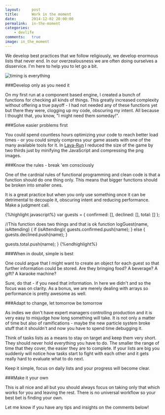 ```yaml
---
layout:     post
title:      Work in the moment
date:       2014-12-02 20:00:00
permalink:  in-the-moment
categories:
    - devlife
comments:   true
image: in_the_moment
---
```


We develop best practices that we follow religiously, we develop enormous lists that never end. In our overzealousness we are often doing ourselves a disservice. I'm here to help you to let go a bit.

![timing is everything]({{site.baseurl}}/assets/in_the_moment.png)

###Develop only as you need it

On my first run at a component based engine, I created a bunch of functions for checking all kinds of things. This greatly increased complexity without offering a true payoff - I had not needed any of these functions yet but there they were, clogging up my code, obscuring my intent. All because I thought that, you know, "I might need them someday!".

###Solve easier problems first

You could spend countless hours optimizing your code to reach better load times - or you could simply compress your game assets with one of the many available tools for it. In [Lava-Run]({{site.baseurl}}/games/lava-run) I reduced the size of the game by two thirds just by minifying the JavaScript and compressing the png images.

###Know the rules - break 'em consciously

One of the cardnial rules of functional programming and clean code is that a function should do one thing only. This means that bigger functions should be broken into smaller ones.

It is a great practice but when you only use something once it can be detrimental to decouple it, obscuring intent and reducing performance. Make a judgment call.

{%highlight javascript%}
var guests = {
  confirmed: [],
  declined: [],
  total: []
};

//This function does two things and that is ok
function logGuest(name, isAttending) {
  if (isAttending){
    guests.confirmed.push(name);
  } else {
    guests.declined.push(name);
  }
  
  guests.total.push(name);
}
{%endhighlight%}


###When in doubt, simple is best

One could argue that I might want to create an object for each guest so that further information could be stored. Are they bringing food? A beverage? A gift? A karaoke machine?

Sure, do that - if you need that information. In here we didn't and so the focus was on clarity. As a bonus, we are merely dealing with arrays so performance is pretty awesome as well.

###Adapt to change, let tomorrow be tomorrow

As indies we don't have expert managers controlling production and it is very easy to misjudge how long something will take. It is not only a matter of time but also of ramifications - maybe the new particle system broke stuff that it shouldn't and now you have to spend time debugging it.

Think of tasks lists as a means to stay on target and keep them very short. They should never hold everything you have to do. The smaller the range of time that they cover, the easier they are to complete. If your lists are big you suddenly will notice how tasks start to fight with each other and it gets really hard to evaluate what to do next.

Keep it simple, focus on daily lists and your progress will become clear.

###Make it your own

This is all nice and all but you should always focus on taking only that which works for you and leaving the rest. There is no universal workflow so your best bet is finding your own.

Let me know if you have any tips and insights on the comments below!